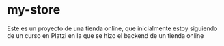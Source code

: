 # my-store
Este es un proyecto de una  tienda online, que inicialmente estoy siguiendo de un curso en Platzi en la  que se hizo el backend de un tienda online 
